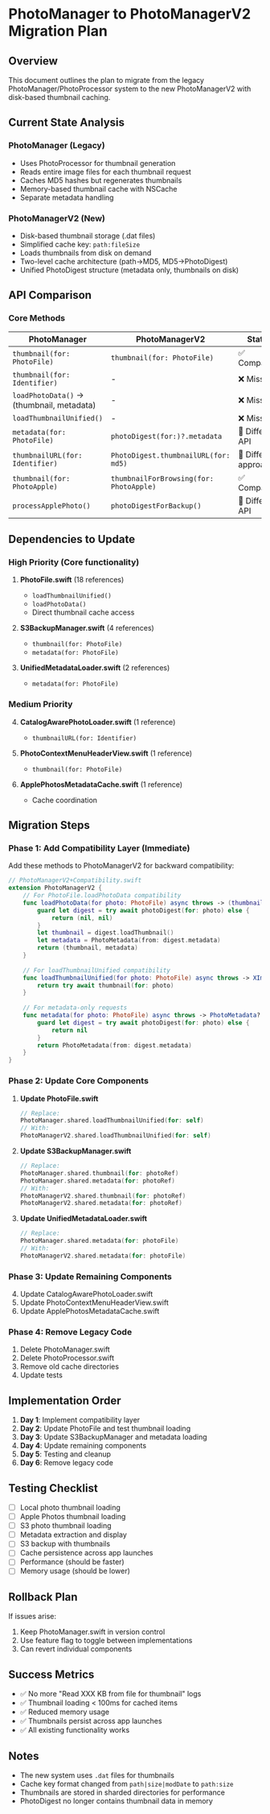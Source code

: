 # PhotoManager to PhotoManagerV2 Migration Plan

## Overview
This document outlines the plan to migrate from the legacy PhotoManager/PhotoProcessor system to the new PhotoManagerV2 with disk-based thumbnail caching.

## Current State Analysis

### PhotoManager (Legacy)
- Uses PhotoProcessor for thumbnail generation
- Reads entire image files for each thumbnail request
- Caches MD5 hashes but regenerates thumbnails
- Memory-based thumbnail cache with NSCache
- Separate metadata handling

### PhotoManagerV2 (New)
- Disk-based thumbnail storage (.dat files)
- Simplified cache key: `path:fileSize`
- Loads thumbnails from disk on demand
- Two-level cache architecture (path→MD5, MD5→PhotoDigest)
- Unified PhotoDigest structure (metadata only, thumbnails on disk)

## API Comparison

### Core Methods

| PhotoManager | PhotoManagerV2 | Status |
|-------------|---------------|---------|
| `thumbnail(for: PhotoFile)` | `thumbnail(for: PhotoFile)` | ✅ Compatible |
| `thumbnail(for: Identifier)` | - | ❌ Missing |
| `loadPhotoData()` → (thumbnail, metadata) | - | ❌ Missing |
| `loadThumbnailUnified()` | - | ❌ Missing |
| `metadata(for: PhotoFile)` | `photoDigest(for:)?.metadata` | 🔄 Different API |
| `thumbnailURL(for: Identifier)` | `PhotoDigest.thumbnailURL(for: md5)` | 🔄 Different approach |
| `thumbnail(for: PhotoApple)` | `thumbnailForBrowsing(for: PhotoApple)` | ✅ Compatible |
| `processApplePhoto()` | `photoDigestForBackup()` | 🔄 Different API |

## Dependencies to Update

### High Priority (Core functionality)
1. **PhotoFile.swift** (18 references)
   - `loadThumbnailUnified()`
   - `loadPhotoData()`
   - Direct thumbnail cache access

2. **S3BackupManager.swift** (4 references)
   - `thumbnail(for: PhotoFile)`
   - `metadata(for: PhotoFile)`

3. **UnifiedMetadataLoader.swift** (2 references)
   - `metadata(for: PhotoFile)`

### Medium Priority
4. **CatalogAwarePhotoLoader.swift** (1 reference)
   - `thumbnailURL(for: Identifier)`

5. **PhotoContextMenuHeaderView.swift** (1 reference)
   - `thumbnail(for: PhotoFile)`

6. **ApplePhotosMetadataCache.swift** (1 reference)
   - Cache coordination

## Migration Steps

### Phase 1: Add Compatibility Layer (Immediate)
Add these methods to PhotoManagerV2 for backward compatibility:

```swift
// PhotoManagerV2+Compatibility.swift
extension PhotoManagerV2 {
    // For PhotoFile.loadPhotoData compatibility
    func loadPhotoData(for photo: PhotoFile) async throws -> (thumbnail: XImage?, metadata: PhotoMetadata?) {
        guard let digest = try await photoDigest(for: photo) else {
            return (nil, nil)
        }
        let thumbnail = digest.loadThumbnail()
        let metadata = PhotoMetadata(from: digest.metadata)
        return (thumbnail, metadata)
    }
    
    // For loadThumbnailUnified compatibility
    func loadThumbnailUnified(for photo: PhotoFile) async throws -> XImage? {
        return try await thumbnail(for: photo)
    }
    
    // For metadata-only requests
    func metadata(for photo: PhotoFile) async throws -> PhotoMetadata? {
        guard let digest = try await photoDigest(for: photo) else {
            return nil
        }
        return PhotoMetadata(from: digest.metadata)
    }
}
```

### Phase 2: Update Core Components

1. **Update PhotoFile.swift**
   ```swift
   // Replace:
   PhotoManager.shared.loadThumbnailUnified(for: self)
   // With:
   PhotoManagerV2.shared.loadThumbnailUnified(for: self)
   ```

2. **Update S3BackupManager.swift**
   ```swift
   // Replace:
   PhotoManager.shared.thumbnail(for: photoRef)
   PhotoManager.shared.metadata(for: photoRef)
   // With:
   PhotoManagerV2.shared.thumbnail(for: photoRef)
   PhotoManagerV2.shared.metadata(for: photoRef)
   ```

3. **Update UnifiedMetadataLoader.swift**
   ```swift
   // Replace:
   PhotoManager.shared.metadata(for: photoFile)
   // With:
   PhotoManagerV2.shared.metadata(for: photoFile)
   ```

### Phase 3: Update Remaining Components

4. Update CatalogAwarePhotoLoader.swift
5. Update PhotoContextMenuHeaderView.swift
6. Update ApplePhotosMetadataCache.swift

### Phase 4: Remove Legacy Code

1. Delete PhotoManager.swift
2. Delete PhotoProcessor.swift
3. Remove old cache directories
4. Update tests

## Implementation Order

1. **Day 1**: Implement compatibility layer
2. **Day 2**: Update PhotoFile and test thumbnail loading
3. **Day 3**: Update S3BackupManager and metadata loading
4. **Day 4**: Update remaining components
5. **Day 5**: Testing and cleanup
6. **Day 6**: Remove legacy code

## Testing Checklist

- [ ] Local photo thumbnail loading
- [ ] Apple Photos thumbnail loading
- [ ] S3 photo thumbnail loading
- [ ] Metadata extraction and display
- [ ] S3 backup with thumbnails
- [ ] Cache persistence across app launches
- [ ] Performance (should be faster)
- [ ] Memory usage (should be lower)

## Rollback Plan

If issues arise:
1. Keep PhotoManager.swift in version control
2. Use feature flag to toggle between implementations
3. Can revert individual components

## Success Metrics

- ✅ No more "Read XXX KB from file for thumbnail" logs
- ✅ Thumbnail loading < 100ms for cached items
- ✅ Reduced memory usage
- ✅ Thumbnails persist across app launches
- ✅ All existing functionality works

## Notes

- The new system uses `.dat` files for thumbnails
- Cache key format changed from `path|size|modDate` to `path:size`
- Thumbnails are stored in sharded directories for performance
- PhotoDigest no longer contains thumbnail data in memory